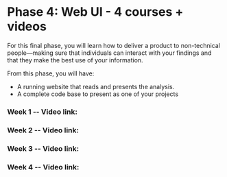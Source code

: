 # Phase 4: Web UI - 4 courses + videos

For this final phase, you will learn how to deliver a product to non-technical people—making sure that individuals can interact with your findings and that they make the best use of your information.

From this phase, you will have:
- A running website that reads and presents the analysis.
- A complete code base to present as one of your projects

### Week 1 -- Video link: 

### Week 2 -- Video link: 

### Week 3 -- Video link: 

### Week 4 -- Video link: 